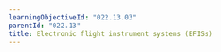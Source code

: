 ```yaml
---
learningObjectiveId: "022.13.03"
parentId: "022.13"
title: Electronic flight instrument systems (EFISs)
---
```

